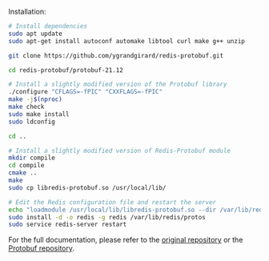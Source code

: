 Installation:
```bash
# Install dependencies
sudo apt update
sudo apt-get install autoconf automake libtool curl make g++ unzip

git clone https://github.com/ygrandgirard/redis-protobuf.git

cd redis-protobuf/protobuf-21.12

# Install a slightly modified version of the Protobuf library
./configure "CFLAGS=-fPIC" "CXXFLAGS=-fPIC"
make -j$(nproc)
make check
sudo make install
sudo ldconfig

cd ..

# Install a slightly modified version of Redis-Protobuf module
mkdir compile
cd compile
cmake ..
make
sudo cp libredis-protobuf.so /usr/local/lib/

# Edit the Redis configuration file and restart the server
echo "loadmodule /usr/local/lib/libredis-protobuf.so --dir /var/lib/redis/protos" | sudo tee -a /etc/redis/redis.conf
sudo install -d -o redis -g redis /var/lib/redis/protos
sudo service redis-server restart
```

For the full documentation, please refer to the [original repository](https://github.com/sewenew/redis-protobuf/tree/master) or the [Protobuf repository](https://github.com/protocolbuffers/protobuf/tree/v21.12).

